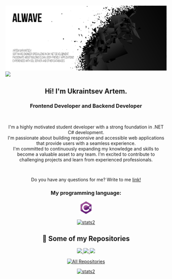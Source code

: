 <!---Hi, I am very pleased that you are interested in my Readme p.s ALWAVE --->
[![ALWAVE](https://github.com/ALWAVE/ALWAVE/blob/main/assets/alwave_header.png)](https://t.me/apicxzz)
![](https://readme-typing-svg.herokuapp.com?font=Montserrat&color=FFFFFF&lines=🤍🔗Hi,I'm+Ukraintsev+Artem+;I'm+a+Software+Engineer;I'm+.Net+Development;I'm+a+ALWAVE;I'm+a+Graphic+Designer;I'm+a+Backend+Developer)
<!---My programming language --->
<h2 align=center>Hi! I'm Ukraintsev Artem.</h2>
<h3 align=center>Frontend Developer and Backend Developer</h3>
<br>
<p align="center">I'm a highly motivated student developer with a strong foundation in .NET C# development.<br> I'm passionate about building responsive and accessible web applications that provide users with a seamless experience. <br>I'm committed to continuously expanding my knowledge and skills to become a valuable asset to any team. I'm excited to contribute to challenging projects and learn from experienced professionals.</p>
<br>
<p align="center">Do you have any questions for me? Write to me <a href="https://t.me/apicxzz" rel="noopener noreferrer" target="_blank">link!</a></p>
<h3 align="center">My programming language: </h3>
<p align="center"> <a href="https://www.w3schools.com/cs/" target="_blank" rel="noreferrer"> <img src="https://raw.githubusercontent.com/devicons/devicon/master/icons/csharp/csharp-original.svg" alt="csharp" width="40" height="40"/> </a></p>

<!---Git hub my stats --->
<p align="center">
  <a href="https://github.com/ALWAVE">
    <img src="https://github-readme-stats.vercel.app/api?username=ALWAVE&show_icons=true&theme=radical" alt="stats2" /></a>
</p>
<!---Git hub my repositories --->
<h2 align=center>🔗 Some of my Repositories</h2>

<p align="center">
  <a href="https://github.com/ALWAVE/Waveify">
    <img width="278" src="https://denvercoder1-github-readme-stats.vercel.app/api/pin/?username=ALWAVE&repo=WAVEIFY&theme=react&bg_color=1F222E&title_color=8C63F7&icon_color=F8D866&hide_border=true&show_icons=true">
  </a>
  <a href="https://github.com/ALWAVE/LandReclamation">
    <img width="278" src="https://denvercoder1-github-readme-stats.vercel.app/api/pin/?username=ALWAVE&repo=LandReclamation&theme=react&bg_color=1F222E&title_color=8C63F7&icon_color=F8D866&hide_border=true&show_icons=true">
  </a>
 <a href=" https://github.com/ALWAVE/my-portfolio">
    <img width="278" src="https://denvercoder1-github-readme-stats.vercel.app/api/pin/?username=ALWAVE&repo=my-portfolio&theme=react&bg_color=1F222E&title_color=8C63F7&icon_color=F8D866&hide_border=true&show_icons=true">
  </a>

 
</p>
<!---Git hub my all repositories --->
<p align="center">
  <a href="https://github.com/ALWAVE?tab=repositories"><img alt="All Repositories" title="All Repositories" src="https://custom-icon-badges.herokuapp.com/badge/-All%20Repos-2962FF?style=for-the-badge&logoColor=white&logo=repo"/></a>
</p>
<!---Git hub widget 2 --->
<p align="center">
  <a href="https://github.com/ALWAVE">
    <img src="https://github-readme-stats.vercel.app/api/top-langs/?username=ALWAVE&layout=compact&theme=tokyonight&show_icons=true" alt="stats2" /></a>
</p>

<!---
ALWAVE/ALWAVE is a ✨ special ✨ repository because its `README.md` (this file) appears on your GitHub profile.
You can click the Preview link to take a look at your changes.
--->
